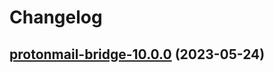 # Changelog



## [protonmail-bridge-10.0.0](https://github.com/truecharts/charts/compare/protonmail-bridge-9.0.13...protonmail-bridge-10.0.0) (2023-05-24)

